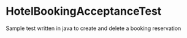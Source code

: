 # HotelBookingAcceptanceTest
Sample test written in java to create and delete a booking reservation
